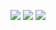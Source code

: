 ![](https://github-profile-summary-cards.vercel.app/api/cards/profile-details?username=zigzagdev&theme=github_dark)
![](https://github-profile-summary-cards.vercel.app/api/cards/most-commit-language?username=zigzagdev&theme=dracula)
![](https://github-profile-summary-cards.vercel.app/api/cards/productive-time?username=zigzagdev&theme=nord_dark)
